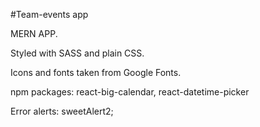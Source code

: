 #Team-events app

MERN APP.

Styled with SASS and plain CSS.

Icons and fonts taken from Google Fonts.

npm packages: react-big-calendar, react-datetime-picker

Error alerts: sweetAlert2;


